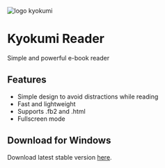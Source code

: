 ![logo kyokumi](https://user-images.githubusercontent.com/82025684/218324344-f7464615-a391-4f36-ae68-0c0462d99250.png)

# Kyokumi Reader
Simple and powerful e-book reader
## Features
- Simple design to avoid distractions while reading
- Fast and lightweight
- Supports .fb2 and .html
- Fullscreen mode

## Download for Windows
Download latest stable version [here](https://pages.github.com/).
